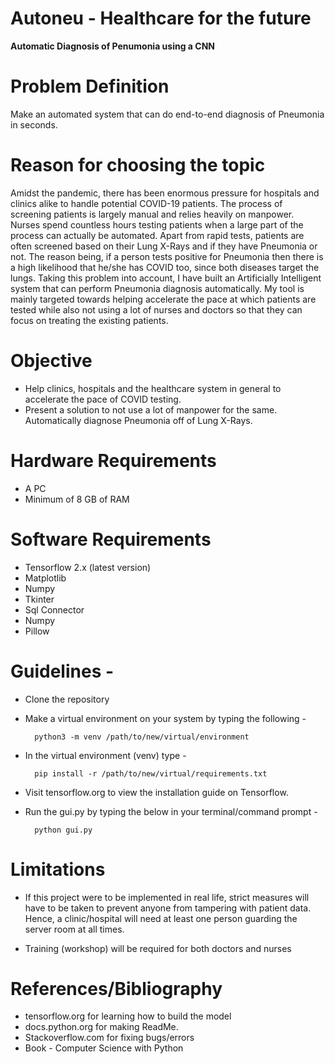 # Autoneu - Healthcare for the future
**Automatic Diagnosis of Penumonia using a CNN**

# Problem Definition
Make an automated system that can do end-to-end diagnosis of Pneumonia in seconds. 


# Reason for choosing the topic
Amidst the pandemic, there has been enormous pressure for hospitals and clinics alike to handle potential COVID-19 patients. The process of screening patients is largely manual and relies heavily on manpower. Nurses spend countless hours testing patients when a large part of the process can actually be automated. Apart from rapid tests, patients are often screened based on their Lung X-Rays and if they have Pneumonia or not. The reason being, if a person tests positive for Pneumonia then there is a high likelihood that he/she has COVID too, since both diseases target the lungs. Taking this problem into account, I have built an Artificially Intelligent system that can perform Pneumonia diagnosis automatically. My tool is mainly targeted towards helping accelerate the pace at which patients are tested while also not using a lot of nurses and doctors so that they can focus on treating the existing patients. 

# Objective
- Help clinics, hospitals and the healthcare system in general to accelerate the pace of COVID testing.
- Present a solution to not use a lot of manpower for the same.
Automatically diagnose Pneumonia off of Lung X-Rays.

# Hardware Requirements
- A PC
- Minimum of 8 GB of RAM 

# Software Requirements
- Tensorflow 2.x (latest version)
- Matplotlib
- Numpy
- Tkinter
- Sql Connector
- Numpy
- Pillow

# Guidelines -
- Clone the repository
- Make a virtual environment on your system by typing the following - 
        
        python3 -m venv /path/to/new/virtual/environment
- In the virtual environment (venv) type - 
    
        pip install -r /path/to/new/virtual/requirements.txt
- Visit tensorflow.org to view the installation guide on Tensorflow. 
- Run the gui.py by typing the below in your terminal/command prompt - 

        python gui.py

# Limitations
- If this project were to be implemented in real life, strict measures will have to be taken to prevent anyone from tampering with patient data. Hence, a clinic/hospital will need at least one person guarding the server room at all times.

- Training (workshop) will be required for both doctors and nurses

# References/Bibliography
- tensorflow.org for learning how to build the model
- docs.python.org for making ReadMe. 
- Stackoverflow.com for fixing bugs/errors
- Book - Computer Science with Python